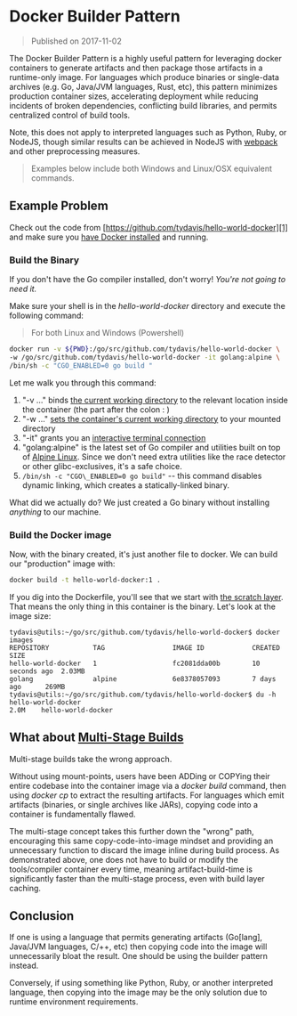 # Docker Builder Pattern

>Published on 2017-11-02

The Docker Builder Pattern is a highly useful pattern for leveraging docker
containers to generate artifacts and then package those artifacts in a
runtime-only image. For languages which produce binaries or single-data archives
(e.g. Go, Java/JVM languages, Rust, etc), this pattern minimizes production
container sizes, accelerating deployment while reducing incidents of broken
dependencies, conflicting build libraries, and permits centralized control of
build tools.

Note, this does not apply to interpreted languages such as Python, Ruby, or
NodeJS, though similar results can be achieved in NodeJS with [webpack][9] and
other preprocessing measures.

>Examples below include both Windows and Linux/OSX equivalent commands.

## Example Problem

Check out the code from [https://github.com/tydavis/hello-world-docker][1] and
make sure you [have Docker installed][2] and running.

### Build the Binary

If you don't have the Go compiler installed, don't worry! *You're not going to
need it.*

Make sure your shell is in the *hello-world-docker* directory and execute the
following command:

>For both Linux and Windows (Powershell)

```bash
docker run -v ${PWD}:/go/src/github.com/tydavis/hello-world-docker \
-w /go/src/github.com/tydavis/hello-world-docker -it golang:alpine \
/bin/sh -c "CGO_ENABLED=0 go build "
```

Let me walk you through this command:

1. "-v …" binds [the current working directory][3] to the relevant location
    inside the container (the part after the colon : )
1. "-w …" [sets the container's current working directory][4] to your mounted
    directory
1. "-it" grants you an [interactive terminal connection][5]
1. "golang:alpine" is the latest set of Go compiler and utilities built on top
    of [Alpine Linux][6]. Since we don't need extra utilities like the race
    detector or other glibc-exclusives, it's a safe choice.
1. `/bin/sh -c "CGO\_ENABLED=0 go build"` -- this command disables dynamic
    linking, which creates a statically-linked binary.

What did we actually do? We just created a Go binary without installing
*anything* to our machine.

### Build the Docker image

Now, with the binary created, it's just another file to docker. We can build our
"production" image with:

```bash
docker build -t hello-world-docker:1 .
```

If you dig into the Dockerfile, you'll see that we start with [the scratch
layer][7]. That means the only thing in this container is the binary. Let's look
at the image size:

```text
tydavis@utils:~/go/src/github.com/tydavis/hello-world-docker$ docker images
REPOSITORY           TAG                 IMAGE ID            CREATED         SIZE
hello-world-docker   1                   fc2081dda00b        10 seconds ago  2.03MB
golang               alpine              6e8378057093        7 days ago      269MB
tydavis@utils:~/go/src/github.com/tydavis/hello-world-docker$ du -h hello-world-docker
2.0M    hello-world-docker
```

## What about [Multi-Stage Builds][8]

Multi-stage builds take the wrong approach.

Without using mount-points, users have been ADDing or COPYing their entire
codebase into the container image via a *docker build* command, then using
*docker cp* to extract the resulting artifacts. For languages which emit
artifacts (binaries, or single archives like JARs), copying code into a
container is fundamentally flawed.

The multi-stage concept takes this further down the "wrong" path, encouraging
this same copy-code-into-image mindset and providing an unnecessary function to
discard the image inline during build process. As demonstrated above, one does
not have to build or modify the tools/compiler container every time, meaning
artifact-build-time is significantly faster than the multi-stage process, even
with build layer caching.

## Conclusion

If one is using a language that permits generating artifacts (Go[lang], Java/JVM
languages, C/++, etc) then copying code into the image will unnecessarily bloat
the result. One should be using the builder pattern instead.

Conversely, if using something like Python, Ruby, or another interpreted
language, then copying into the image may be the only solution due to runtime
environment requirements.

[1]:https://github.com/tydavis/hello-world-docker
[2]:https://www.docker.com/get
[3]:https://docs.docker.com/engine/reference/commandline/run/#mount-volume--v-read-only
[4]:https://docs.docker.com/engine/reference/commandline/run/#set-working-directory--w
[5]:https://docs.docker.com/engine/reference/commandline/run/#examples
[6]:http://containertutorials.com/alpine/get_started.html
[7]:https://docs.docker.com/develop/develop-images/baseimages/
[8]:https://docs.docker.com/develop/develop-images/multistage-build/
[9]:https://medium.com/@andrejsabrickis/modern-approach-of-javascript-bundling-with-webpack-3b7b3e5f4e7